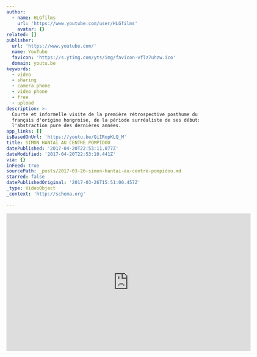 ```yaml
---
author:
  - name: HLGfilms
    url: 'https://www.youtube.com/user/HLGfilms'
    avatar: {}
related: []
publisher:
  url: 'https://www.youtube.com/'
  name: YouTube
  favicon: 'https://s.ytimg.com/yts/img/favicon-vflz7uhzw.ico'
  domain: youtu.be
keywords:
  - video
  - sharing
  - camera phone
  - video phone
  - free
  - upload
description: >-
  Courte et informelle visite de la première rétrospective posthume du peintre
  français d'origine hongroise, de la période surréaliste de ses débuts à
  l'abstraction pure des dernières années.
app_links: []
isBasedOnUrl: 'https://youtu.be/QiIRopKLQ_M'
title: SIMON HANTAï AU CENTRE POMPIDOU
datePublished: '2017-04-20T22:53:11.877Z'
dateModified: '2017-04-20T22:53:10.441Z'
via: {}
inFeed: true
sourcePath: _posts/2017-03-26-simon-hantai-au-centre-pompidou.md
starred: false
datePublishedOriginal: '2017-03-26T15:51:00.457Z'
_type: VideoObject
_context: 'http://schema.org'

---
```

<iframe src="https://cdn.embedly.com/widgets/media.html?src=https%3A%2F%2Fwww.youtube.com%2Fembed%2FQiIRopKLQ_M%3Ffeature%3Doembed&amp;url=http%3A%2F%2Fwww.youtube.com%2Fwatch%3Fv%3DQiIRopKLQ_M&amp;image=https%3A%2F%2Fi.ytimg.com%2Fvi%2FQiIRopKLQ_M%2Fhqdefault.jpg&amp;key=b7d04c9b404c499eba89ee7072e1c4f7&amp;type=text%2Fhtml&amp;schema=youtube" width="640" height="360" scrolling="no" frameborder="0" allowfullscreen="" style=""></iframe>